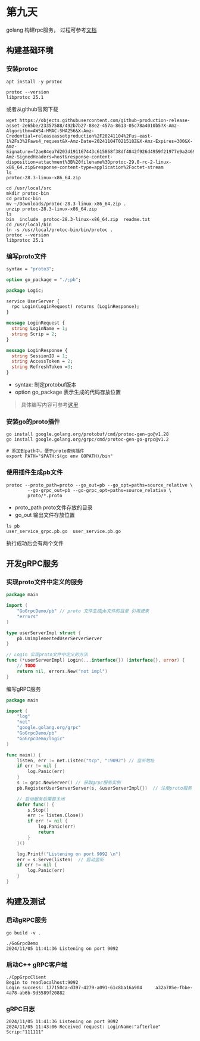 第九天
===
golang 构建rpc服务， 过程可参考[文档](https://grpc.org.cn/docs/languages/go/)

## 构建基础环境
### 安装protoc
```shell
apt install -y protoc

protoc --version
libprotoc 25.1
```
或者从github官网下载
```shell
wget https://objects.githubusercontent.com/github-production-release-asset-2e65be/23357588/492b7b27-88e2-457a-8613-05c78a4010b5?X-Amz-Algorithm=AWS4-HMAC-SHA256&X-Amz-Credential=releaseassetproduction%2F20241104%2Fus-east-1%2Fs3%2Faws4_request&X-Amz-Date=20241104T021518Z&X-Amz-Expires=300&X-Amz-Signature=f2ae84ea7d203d191167443c615868f38df4842f926d4959f21977e9a2469f2b&X-Amz-SignedHeaders=host&response-content-disposition=attachment%3B%20filename%3Dprotoc-29.0-rc-2-linux-x86_64.zip&response-content-type=application%2Foctet-stream
ls 
protoc-28.3-linux-x86_64.zip

cd /usr/local/src
mkdir protoc-bin
cd protoc-bin
mv ~/Downloads/protoc-28.3-linux-x86_64.zip .
unzip protoc-28.3-linux-x86_64.zip
ls
bin  include  protoc-28.3-linux-x86_64.zip  readme.txt
cd /usr/local/bin
ln -s /usr/local/protoc-bin/bin/protoc .
protoc --version
libprotoc 25.1
```

### 编写proto文件
```protobuf
syntax = "proto3";

option go_package = "./;pb";

package Logic;

service UserServer {
  rpc Login(LoginRequest) returns (LoginResponse);
}

message LoginRequest {
  string LoginName = 1;
  string Scrip = 2;
}

message LoginResponse {
  string SessionID = 1;
  string AccessToken = 2;
  string RefreshToken =3;
}
```
* syntax: 制定protobuf版本  
* option go_package 表示生成的代码存放位置
> 具体编写内容可参考[这里](https://developers.google.com/protocol-buffers)

### 安装go的proto插件
```shell
go install google.golang.org/protobuf/cmd/protoc-gen-go@v1.28
go install google.golang.org/grpc/cmd/protoc-gen-go-grpc@v1.2

# 添加到path中，便于proto查询插件
export PATH="$PATH:$(go env GOPATH)/bin"
```

### 使用插件生成pb文件
```shell
protoc --proto_path=proto --go_out=pb --go_opt=paths=source_relative \
		--go-grpc_out=pb --go-grpc_opt=paths=source_relative \
		proto/*.proto
```
* proto_path proto文件存放的目录
* go_out     输出文件存放位置 

```shell
ls pb
user_service_grpc.pb.go  user_service.pb.go
```
执行成功后会有两个文件

## 开发gRPC服务
### 实现proto文件中定义的服务

```go
package main

import (
	"GoGrpcDemo/pb" // proto 文件生成pb文件的目录 引用进来
	"errors"
)

type userServerImpl struct {
	pb.UnimplementedUserServerServer
}

// Login 实现proto文件中定义的方法
func (*userServerImpl) Login(...interface{}) (interface{}, error) {
	// TODO
	return nil, errors.New("not impl")
}
```
编写gRPC服务
```go
package main

import (
    "log"
    "net"
    "google.golang.org/grpc"
    "GoGrpcDemo/pb"
    "GoGrpcDemo/logic"
)

func main() {
	listen, err := net.Listen("tcp", ":9092") // 监听地址
	if err != nil {
		log.Panic(err)
	}
	s := grpc.NewServer() // 获取grpc服务实例
	pb.RegisterUserServerServer(s, &userServerImpl{})  // 注册proto服务

    // 启动服务后需要关闭
	defer func() {
		s.Stop()
		err := listen.Close()
		if err != nil {
			log.Panic(err)
			return
		}
	}()

	log.Printf("Listening on port 9092 \n")
	err = s.Serve(listen)  // 启动监听
	if err != nil {
		log.Panic(err)
	}
}
```

## 构建及测试
### 启动gRPC服务
```shell
go build -v .

./GoGrpcDemo                  
2024/11/05 11:41:36 Listening on port 9092
```

### 启动C++ gRPC客户端
```shell
./CppGrpcClient
Begin to readlocalhost:9092
Login success: 177150ca-d397-4279-a091-61c8ba16a904 	a32a785e-fbbe-4a78-ab6b-9d5589f20882
```

### gRPC日志
```shell
2024/11/05 11:41:36 Listening on port 9092 
2024/11/05 11:43:06 Received request: LoginName:"afterloe"  Scrip:"111111"
```